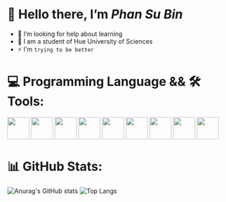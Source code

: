 # 👋 Hello there, I’m ***Phan Su Bin***
- 🤝 I’m looking for help about learning
- 🌱 I am a student of Hue University of Sciences
- ⚡ I'm `trying to be better`
# 💻 Programming Language && 🛠️ Tools:

<p align="left">
  <img src="https://cdn.jsdelivr.net/gh/devicons/devicon@latest/icons/c/c-original.svg" height=50px width= 50px/>
  <img src="https://devicon-website.vercel.app/api/cplusplus/original.svg" height=50px width= 50px>
  <img src="https://cdn.jsdelivr.net/gh/devicons/devicon@latest/icons/python/python-original.svg" height=50px width= 50px/>
  <img src="https://cdn.jsdelivr.net/gh/devicons/devicon@latest/icons/html5/html5-original.svg" height=50px width= 50px/>
  <img src="https://cdn.jsdelivr.net/gh/devicons/devicon@latest/icons/css3/css3-original.svg" height=50px width= 50px/>
  <img src="https://cdn.jsdelivr.net/gh/devicons/devicon@latest/icons/javascript/javascript-original.svg" height=50px width= 50px/>
  <img src="https://devicon-website.vercel.app/api/mysql/original.svg" height=50px width= 50px>
  <img src="https://cdn.jsdelivr.net/gh/devicons/devicon@latest/icons/git/git-original.svg" height=50px width= 50px/>
  <img src="https://cdn.jsdelivr.net/gh/devicons/devicon@latest/icons/vscode/vscode-original.svg" height=50px width= 50px/>
</p>

# 📊 GitHub Stats:
![Anurag's GitHub stats](https://github-readme-stats.vercel.app/api?username=Bright140&show_icons=true&show=prs_merged,prs_merged_percentage&theme=gotham&rank_icon=github&card_width=350)
![Top Langs](https://github-readme-stats.vercel.app/api/top-langs/?username=Bright140&layout=compact&theme=holi&size_weight=0.5&count_weight=0.5)
